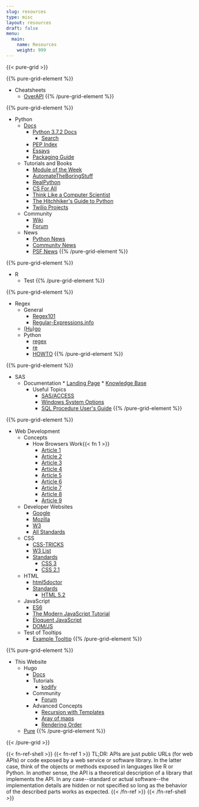 ```yaml
---
slug: resources
type: misc
layout: resources
draft: false
menu:
  main:
    name: Resources
    weight: 999
---
```

{{< pure-grid >}}

{{% pure-grid-element %}}
* Cheatsheets
  * [OverAPI](http://overapi.com)
{{% /pure-grid-element %}}

{{% pure-grid-element %}}
* Python
    * [Docs](https://www.python.org/doc/)
        * [Python 3.7.2 Docs](https://docs.python.org/3/)
            * [Search](https://docs.python.org/3/search.html)
        * [PEP Index](https://www.python.org/dev/peps/)
        * [Essays](https://www.python.org/doc/essays/)
        * [Packaging Guide](https://packaging.python.org/)
    * Tutorials and Books
        * [Module of the Week](https://pymotw.com/2/index.html)
        * [AutomateTheBoringStuff](https://automatetheboringstuff.com/)
        * [RealPython](https://realpython.com/)
        * [CS For All](https://www.cs.hmc.edu/csforall/)
        * [Think Like a Computer Scientist](http://greenteapress.com/thinkpython/html/index.html/")
        * [The Hitchhiker's Guide to Python](https://docs.python-guide.org/)
        * [Twilio Projects](https://www.twilio.com/blog/tag/python)
    * Community
        * [Wiki](https://wiki.python.org/moin/")
        * [Forum](https://python-forum.io/")
    * News
        * [Python News](https://www.python.org/blogs/)
        * [Community News](https://planetpython.org/titles_only.html)
        * [PSF News](http://pyfound.blogspot.com/)
{{% /pure-grid-element %}}

{{% pure-grid-element %}}
* R
    * Test
{{% /pure-grid-element %}}

{{% pure-grid-element %}}
* Regex
    * General
        * [Regex101](https://regex101.com)
        * [Regular-Expressions.info](https://www.regular-expressions.info/)
    * [(Hu)go](https://github.com/google/re2/wiki/Syntax)
    * Python
        * [regex](https://pypi.org/project/regex/)
        * [re](https://docs.python.org/3/library/re.html)
        * [HOWTO](https://docs.python.org/3/howto/regex.html)
{{% /pure-grid-element %}}

{{% pure-grid-element %}}
* SAS
    * Documentation
          * [Landing Page](https://support.sas.com/documentation/94/)
          * [Knowledge Base](https://support.sas.com/en/knowledge-base.html)
      * Useful Topics
          * [SAS/ACCESS](http://documentation.sas.com/?docsetId=acpcref&docsetTarget=titlepage.htm&docsetVersion=9.4&locale=en)
          * [Windows System Options](http://support.sas.com/documentation/cdl/en/hostwin/69955/HTML/default/viewer.htm#n0rlm7a9issspgn1vj98y6m4q89v.htm)
          * [SQL Procedure User's Guide](http://support.sas.com/documentation/cdl//en/sqlproc/69822/HTML/default/viewer.htm#titlepage.htm)
{{% /pure-grid-element %}}

{{% pure-grid-element %}}
* Web Development
    * Concepts
        * How Browsers Work{{< fn 1 >}}
            * [Article 1](https://www.html5rocks.com/en/tutorials/internals/howbrowserswork/)
            * [Article 2](https://blog.logrocket.com/how-browser-rendering-works-behind-the-scenes-6782b0e8fb10)
            * [Article 3](https://css-tricks.com/dom/)
            * [Article 4](https://developer.mozilla.org/en-US/docs/Web/API/Document_Object_Model/Introduction)
            * [Article 5](https://www.w3.org/TR/DOM-Level-2-Core/introduction.html)
            * [Article 6](https://en.wikipedia.org/wiki/Document_Object_Model)
            * [Article 7](https://www.w3schools.com/js/js_htmldom.asp)
            * [Article 8](https://blog.sessionstack.com/how-javascript-works-the-rendering-engine-and-tips-to-optimize-its-performance-7b95553baeda)
            * [Article 9](https://www.geeksforgeeks.org/dom-document-object-model/)
    * Developer Websites
        * [Google](https://developers.google.com/web/)
        * [Mozilla](https://developer.mozilla.org/en-US/)
        * [W3](https://www.w3schools.com/)
        * [All Standards](https://www.w3.org/TR/)
    * CSS
        * [CSS-TRICKS](https://css-tricks.com/)
        * [W3 List](https://www.w3.org/Style/CSS/learning)
        * [Standards](https://www.w3.org/standards/techs/css#w3c_all)
            * [CSS 3](https://developer.mozilla.org/en-US/docs/Web/CSS/CSS3)
            * [CSS 2.1](https://www.w3.org/TR/2011/REC-CSS2-20110607/)
    * HTML
        * [html5doctor](http://html5doctor.com/)
        * [Standards](https://www.w3.org/standards/techs/html#w3c_all)
            * [HTML 5.2](https://www.w3.org/TR/html52/)
    * JavaScript
        * [ES6](https://es6.io/)
        * [The Modern JavaScript Tutorial](https://javascript.info/)
        * [Eloquent JavaScript](https://eloquentjavascript.net/)
        * [DOM/JS](https://www.w3.org/standards/webdesign/script)
    * Test of Tooltips
        * <a href="" tooltip="Example tooltip" tooltip-position="right">Example Tooltip</a>
{{% /pure-grid-element %}}

{{% pure-grid-element %}}
* This Website
    * Hugo
        * [Docs](https://gohugo.io/documentation/)
        * Tutorials
            * [kodify](https://kodify.net/hugo-static-site-tutorials/)
        * Community
            * [Forum](https://discourse.gohugo.io)
        * Advanced Concepts
            * [Recursion with Templates](https://discourse.gohugo.io/t/go-template-programming-partials-pipe-use-as-functions-recursive/11444)
            * [Aray of maps](https://discourse.gohugo.io/t/coding-challenge-create-array-from-value-in-array-of-maps-in-frontmatter/6421/4)
            * [Rendering Order](https://www.liwen.id.au/hugo-order/)
    * [Pure](https://purecss.io/)
{{% /pure-grid-element %}}

{{< /pure-grid >}}

{{< fn-ref-shell >}}
{{< fn-ref 1 >}}
TL;DR: APIs are just public URLs (for web APIs) or code exposed by a web service
or software library. In the latter case, think of the objects or methods exposed
in languages like R or Python. In another sense, the API is a theoretical
description of a library that implements the API. In any case--standard or
actual software--the implementation details are hidden or not specified so long
as the behavior of the described parts works as expected.
{{< /fn-ref >}}
{{< /fn-ref-shell >}}
